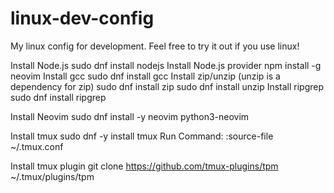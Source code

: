 # linux-dev-config
My linux config for development.
Feel free to try it out if you use linux!

Install Node.js
sudo dnf install nodejs
Install Node.js provider
npm install -g neovim
Install gcc
sudo dnf install gcc
Install zip/unzip (unzip is a dependency for zip)
sudo dnf install zip
sudo dnf install unzip
Install ripgrep
sudo dnf install ripgrep

Install Neovim
sudo dnf install -y neovim python3-neovim

Install tmux
sudo dnf -y install tmux
Run Command:
<tmux-leader>:source-file ~/.tmux.conf

Install tmux plugin
git clone https://github.com/tmux-plugins/tpm ~/.tmux/plugins/tpm
